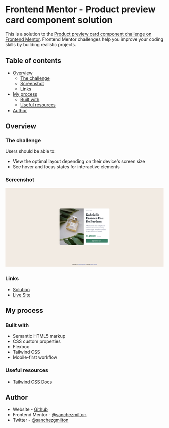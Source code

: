 # Frontend Mentor - Product preview card component solution

This is a solution to the [Product preview card component challenge on Frontend Mentor](https://www.frontendmentor.io/challenges/product-preview-card-component-GO7UmttRfa). Frontend Mentor challenges help you improve your coding skills by building realistic projects. 

## Table of contents

- [Overview](#overview)
  - [The challenge](#the-challenge)
  - [Screenshot](#screenshot)
  - [Links](#links)
- [My process](#my-process)
  - [Built with](#built-with)
  - [Useful resources](#useful-resources)
- [Author](#author)

## Overview

### The challenge

Users should be able to:

- View the optimal layout depending on their device's screen size
- See hover and focus states for interactive elements

### Screenshot

![](./screenshot.png)

### Links

- [Solution](https://github.com/sanchezmilton/product-preview-card-component)
- [Live Site](https://sanchezmilton.github.io/product-preview-card-component/)

## My process

### Built with

- Semantic HTML5 markup
- CSS custom properties
- Flexbox
- Tailwind CSS
- Mobile-first workflow

### Useful resources

- [Tailwind CSS Docs](https://tailwindcss.com/docs/)

## Author

- Website - [Github](https://github.com/sanchezmilton)
- Frontend Mentor - [@sanchezmilton](https://www.frontendmentor.io/profile/sanchezmilton)
- Twitter - [@sanchezgmilton](https://www.twitter.com/sanchezgmilton)
